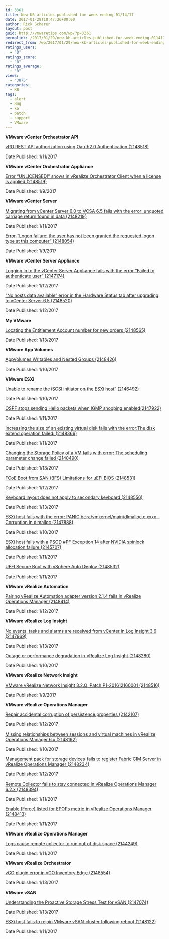 ```yaml
---
id: 3361
title: New KB articles published for week ending 01/14/17
date: 2017-01-29T18:47:26+00:00
author: Rick Scherer
layout: post
guid: http://vmwaretips.com/wp/?p=3361
permalink: /2017/01/29/new-kb-articles-published-for-week-ending-011417/
redirect_from: /wp/2017/01/29/new-kb-articles-published-for-week-ending-011417/
ratings_users:
  - "0"
ratings_score:
  - "0"
ratings_average:
  - "0"
views:
  - "3875"
categories:
  - KB
tags:
  - alert
  - Bug
  - kb
  - patch
  - support
  - VMware
---
```

**VMware vCenter Orchestrator API**
  
<a href="https://kb.vmware.com/kb/2148518" name="&lpos=apps_scodevmw : 49">vRO REST API authorization using Oauth2.0 Authentication (2148518)</a>
  
Date Published: 1/11/2017

**VMware vCenter Orchestrator Appliance**
  
<a href="https://kb.vmware.com/kb/2148519" name="&lpos=apps_scodevmw : 50">Error “UNLICENSED!” shows in vRealize Orchestrator Client when a license is applied (2148519)</a>
  
Date Published: 1/9/2017

**VMware vCenter Server**
  
<a href="https://kb.vmware.com/kb/2148219" name="&lpos=apps_scodevmw : 51">Migrating from vCenter Server 6.0 to VCSA 6.5 fails with the error: unquoted carriage return found in data (2148219)</a>
  
Date Published: 1/11/2017
  
<a href="https://kb.vmware.com/kb/2148054" name="&lpos=apps_scodevmw : 52">Error-“Logon failure: the user has not been granted the requested logon type at this computer” (2148054)</a>
  
Date Published: 1/9/2017

**VMware vCenter Server Appliance**
  
<a href="https://kb.vmware.com/kb/2147174" name="&lpos=apps_scodevmw : 53">Logging in to the vCenter Server Appliance fails with the error “Failed to authenticate user” (2147174)</a>
  
Date Published: 1/12/2017
  
[“No hosts data available” error in the Hardware Status tab after upgrading to vCenter Server 6.5 (2148520)](https://kb.vmware.com/kb/2148520)
  
Date Published: 1/12/2017

<!--more-->

**My VMware**
  
[Locating the Entitlement Account number for new orders (2148565)](https://kb.vmware.com/kb/2148565)
  
Date Published: 1/13/2017

**VMware App Volumes**
  
[AppVolumes Writables and Nested Groups (2148426)](https://kb.vmware.com/kb/2148426)
  
Date Published: 1/10/2017

**VMware ESXi**
  
[Unable to rename the iSCSI initiator on the ESXi host” (2146492)](https://kb.vmware.com/kb/2146492)
  
Date Published: 1/10/2017
  
<a href="https://kb.vmware.com/kb/2147922" name="&lpos=apps_scodevmw : 58">OSPF stops sending Hello packets when IGMP snooping enabled(2147922)</a>
  
Date Published: 1/11/2017
  
<a href="https://kb.vmware.com/kb/2148366" name="&lpos=apps_scodevmw : 59">Increasing the size of an existing virtual disk fails with the error:The disk extend operation failed: <Reason> (2148366)</a>
  
Date Published: 1/11/2017
  
[Changing the Storage Policy of a VM fails with error: The scheduling parameter change failed (2148490)](https://kb.vmware.com/kb/2148490)
  
Date Published: 1/13/2017
  
[FCoE Boot from SAN (BFS) Limitations for uEFI BIOS (2148531)](https://kb.vmware.com/kb/2148531)
  
Date Published: 1/12/2017
  
[Keyboard layout does not apply to secondary keyboard (2148556)](https://kb.vmware.com/kb/2148556)
  
Date Published: 1/13/2017
  
<a href="https://kb.vmware.com/kb/2147888" name="&lpos=apps_scodevmw : 63">ESXi host fails with the error: PANIC bora/vmkernel/main/dlmalloc.c:xxxx – Corruption in dlmalloc (2147888)</a>
  
Date Published: 1/10/2017
  
<a href="https://kb.vmware.com/kb/2145707" name="&lpos=apps_scodevmw : 64">ESXi host fails with a PSOD #PF Exception 14 after NVIDIA spinlock allocation failure (2145707)</a>
  
Date Published: 1/11/2017
  
<a href="https://kb.vmware.com/kb/2148532" name="&lpos=apps_scodevmw : 65">UEFI Secure Boot with vSphere Auto Deploy (2148532)</a>
  
Date Published: 1/11/2017

**VMware vRealize Automation**
  
<a href="https://kb.vmware.com/kb/2148414" name="&lpos=apps_scodevmw : 66">Pairing vRealize Automation adapter version 2.1.4 fails in vRealize Operations Manager (2148414)</a>
  
Date Published: 1/12/2017

**VMware vRealize Log Insight**
  
[No events, tasks and alarms are received from vCenter in Log Insight 3.6 (2147969)](https://kb.vmware.com/kb/2147969)
  
Date Published: 1/13/2017
  
<a href="https://kb.vmware.com/kb/2148280" name="&lpos=apps_scodevmw : 68">Outage or performance degradation in vRealize Log Insight (2148280)</a>
  
Date Published: 1/10/2017

**VMware vRealize Network Insight**
  
[VMware vRealize Network Insight 3.2.0, Patch P1-201612160001 (2148516)](https://kb.vmware.com/kb/2148516)
  
Date Published: 1/9/2017

**VMware vRealize Operations Manager**
  
[Repair accidental corruption of persistence.properties (2142107)](https://kb.vmware.com/kb/2142107)
  
Date Published: 1/12/2017
  
[Missing relationships between sessions and virtual machines in vRealize Operations Manager 6.x (2148192)](https://kb.vmware.com/kb/2148192)
  
Date Published: 1/10/2017
  
<a href="https://kb.vmware.com/kb/2148234" name="&lpos=apps_scodevmw : 72">Management pack for storage devices fails to register Fabric CIM Server in vRealize Operations Manager (2148234)</a>
  
Date Published: 1/12/2017
  
[Remote Collector fails to stay connected in vRealize Operations Manager 6.2.x (2148394)](https://kb.vmware.com/kb/2148394)
  
Date Published: 1/11/2017
  
[Enable (Force) listed for EPOPs metric in vRealize Operations Manager (2148413)](https://kb.vmware.com/kb/2148413)
  
Date Published: 1/11/2017

**VMware vRealize Operations Manager**
  
[Logs cause remote collector to run out of disk space (2144249)](https://kb.vmware.com/kb/2144249)
  
Date Published: 1/11/2017

**VMware vRealize Orchestrator**
  
[vCO plugin error in vCO Inventory Edge (2148554)](https://kb.vmware.com/kb/2148554)
  
Date Published: 1/13/2017

**VMware vSAN**
  
[Understanding the Proactive Storage Stress Test for vSAN (2147074)](https://kb.vmware.com/kb/2147074)
  
Date Published: 1/13/2017
  
<a href="https://kb.vmware.com/kb/2148122" name="&lpos=apps_scodevmw : 78">ESXi host fails to rejoin VMware vSAN cluster following reboot (2148122)</a>
  
Date Published: 1/11/2017